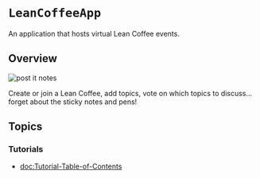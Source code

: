 # ``LeanCoffeeApp``

An application that hosts virtual Lean Coffee events.

## Overview

![post it notes](post-it-wide.png)

Create or join a Lean Coffee, add topics, vote on which topics to discuss... forget about the sticky notes and pens!

## Topics

### Tutorials

- <doc:Tutorial-Table-of-Contents>
